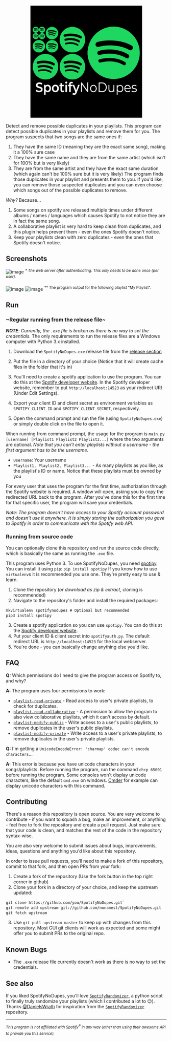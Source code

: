 <!--
  Title: SpotifyNoDupes
  Description: The smart Spotify duplicate remover
  Author: stavlocker
-->
<meta name='keywords' content='spotify, playlist, duplicate'>
<p align="center"><img alt="SpotifyNoDupes - The Spotify duplicate remover" src="SpotifyNoDupes.png" width="350"/></p> <!-- Gross HTML because of GitHub's markdown flavour -->

Detect and remove possible duplicates in your playlists.
This program can detect possible duplicates in your playlists and remove them for you. The program suspects that two songs are the same ones if:
 1. They have the same ID (meaning they are the exact same song), making it a 100% sure case
 2. They have the same name and they are from the same artist (which isn't for 100% but is very likely)
 3. They are from the same artist and they have the exact same duration (which again can't be 100% sure but it is very likely)
The program finds those duplicates in your playlist and presents them to you. If you'd like, you can remove those suspected duplicates and you can even choose which songs out of the possible duplicates to remove.

_Why?_ Because...
 1. Some songs on spotify are released multiple times under different albums / names / languages which causes Spotify to not notice they are in fact the same song.
 2. A collaborative playlist is very hard to keep clean from duplicates, and this plugin helps prevent them - even the ones Spotify doesn't notice.
 3. Keep your playlists clean with zero duplicates - even the ones that Spotify doesn't notice.

## Screenshots
![image](https://user-images.githubusercontent.com/30472563/39255472-4c0c4f20-48b5-11e8-9d36-3adc0bed5f0a.png)
<sup>*\* The web server after authenticating. This only needs to be done once (per user).*</sup>

![image](https://user-images.githubusercontent.com/30472563/39919348-fe84c430-551b-11e8-85b5-0398e4b461e5.png)
![image](https://user-images.githubusercontent.com/30472563/40512222-d1c96b00-5faa-11e8-9aba-78cc123d7104.png)
<sup>*\* The program output for the following playlist "My Playlist".</sup>

## Run
### ~Regular running from the release file~
_**NOTE**: Currently, the `.exe` file is broken as there is no way to set the credentials._
The only requirements to run the release files are a Windows computer with Python 3.x installed.
1. Download the `SpotifyNoDupes.exe` release file from the [release section](https://github.com/stavlocker/SpotifyNoDupes/releases)
2. Put the file in a directory of your choice (Notice that it will create cache files in the folder that it's in)
3. You'll need to create a spotify application to use the program. You can do this at the [Spotify developer website](https://developer.spotify.com/my-applications/). In the Spotify developer website, remember to put `http://localhost:14523` as your redirect URI (Under Edit Settings).
4. Export your client ID and client secret as environment variables as `SPOTIPY_CLIENT_ID` and `SPOTIPY_CLIENT_SECRET`, respectively.

5. Open the command prompt and run the file (using `SpotifyNoDupes.exe`) or simply double click on the file to open it.

When running from command prompt, the usage for the program is `main.py [username] [Playlist1 Playlist2 Playlist3...]` where the two arguments are optional. _Note that you can't enter playlists without a username - the first argument has to be the username._
 - `Username`: Your username
 - `Playlist1, Playlist2, Playlist3...` - As many playlists as you like, as the playlist's ID or name. Notice that these playlists must be owned by you
 
For every user that uses the program for the first time, authorization through the Spotify website is required. A window will open, asking you to copy the redirected URL back to the program. After you've done this for the first time for that specific user, the program will save your credentials.

*Note: The program doesn't have access to your Spotify account password and doesn't use it anywhere. It is simply storing the authorization you gave to Spotify in order to communicate with the Spotify web API.*

### Running from source code
You can optionally clone this repository and run the source code directly, which is basically the same as running the   `.exe` file.

This program uses Python 3. To use SpotifyNoDupes, you need [spotipy](https://github.com/plamere/spotipy). You can install it using `pip`: `pip install spotipy`
If you know how to use `virtualenv`s it is recommended you use one. They're pretty easy to use & learn.

1. Clone the repository (*or download as zip & extract*, cloning is recommended)
2. Navigate to the repository's folder and install the required packages:
```
mkvirtualenv spotifynodupes # Optional but recommended
pip3 install spotipy
```

3. Create a spotify application so you can use `spotipy`. You can do this at the [Spotify developer website](https://developer.spotify.com/my-applications/).
4. Put your client ID & client secret into `spotifyauth.py`. The default redirect URL is `http://localhost:14523` for the local webserver.
5. You're done - you can basically change anything else you'd like.

## FAQ
**Q:** Which permissions do I need to give the program access on Spotify to, and why?

**A:** The program uses four permissions to work:
* [`playlist-read-private`](https://beta.developer.spotify.com/documentation/general/guides/scopes/#playlist-read-private) - Read access to user's private playlists, to check for duplicates.
* [`playlist-read-collaborative`](https://beta.developer.spotify.com/documentation/general/guides/scopes/#playlist-read-collaborative) - A permission to allow the program to also view collaborative playlists, which it can't access by default.
* [`playlist-modify-public`](https://beta.developer.spotify.com/documentation/general/guides/scopes/#playlist-modify-public) - Write access to a user's public playlists, to remove duplicates in the user's public playlists.
* [`playlist-modify-private`](https://beta.developer.spotify.com/documentation/general/guides/scopes/#playlist-modify-private) - Write access to a user's private playlists, to remove duplicates in the user's private playlists.

**Q:** I'm getting a `UnicodeEncodeError: 'charmap' codec can't encode characters`...

**A:** This error is because you have unicode characters in your songs/playlists. Before running the program, run the command `chcp 65001` before running the program. Some consoles won't display unicode characters, like the default `cmd.exe` on windows. [Cmder](http://cmder.net/) for example can display unicode characters with this command.

## Contributing
There's a reason this repository is open source. You are very welcome to contribute - if you want to squash a bug, make an improvement, or anything - feel free to fork the repository and create a pull request. Just make sure that your code is clean, and matches the rest of the code in the repository syntax-wise.

You are also very welcome to submit issues about bugs, improvements, ideas, questions and anything you'd like about this repository.

In order to issue pull requests, you'll need to make a fork of this repository, commit to that fork, and then open PRs from your fork:
1. Create a fork of the repository (Use the fork button in the top right corner in github)
2. Clone your fork in a directory of your choice, and keep the upstream updated:
```
git clone https://github.com/you/SpotifyNoDupes.git`
git remote add upstream git://github.com/nonamesl/SpotifyNoDupes.git
git fetch upstream
```
3. Use `git pull upstream master` to keep up with changes from this repository. Most GUI git clients will work as expected and some might offer you to submit PRs to the original repo.

## Known Bugs
 * The `.exe` release file currently doesn't work as there is no way to set the credentials.

## See also
If you liked SpotifyNoDupes, you'll love [`SpotifyRandomizer`](https://github.com/DanielsWrath/SpotifyRandomizer), a python script to finally truly randomize your playlists (which I contributed a lot to :wink:). Thanks [@DanielsWrath](https://github.com/DanielsWrath) for inspiration from the [`SpotifyRandomizer`](https://github.com/DanielsWrath/SpotifyRandomizer) repository.

---
<i><sup>This program is not affiliated with Spotify<sup>®</sup> in any way (other than using their awesome API to provide you this service).</sup></i>
